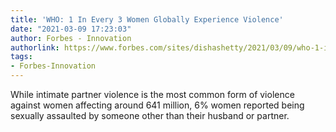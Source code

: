 ```yaml
---
title: 'WHO: 1 In Every 3 Women Globally Experience Violence'
date: "2021-03-09 17:23:03"
author: Forbes - Innovation
authorlink: https://www.forbes.com/sites/dishashetty/2021/03/09/who-1-in-every-3-women-globally-experience-violence/
tags:
- Forbes-Innovation
---
```

While intimate partner violence is the most common form of violence against women affecting around 641 million, 6% women reported being sexually assaulted by someone other than their husband or partner.